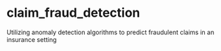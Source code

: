 # claim_fraud_detection
Utilizing anomaly detection algorithms to predict fraudulent claims in an insurance setting
